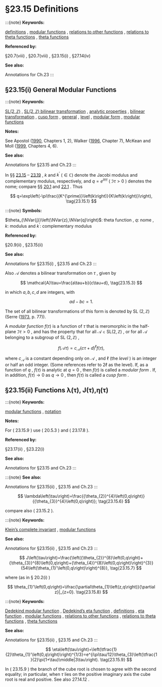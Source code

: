 # §23.15 Definitions

:::{note}
**Keywords:**

[definitions](http://dlmf.nist.gov/search/search?q=definitions) , [modular functions](http://dlmf.nist.gov/search/search?q=modular%20functions) , [relations to other functions](http://dlmf.nist.gov/search/search?q=relations%20to%20other%20functions) , [relations to theta functions](http://dlmf.nist.gov/search/search?q=relations%20to%20theta%20functions) , [theta functions](http://dlmf.nist.gov/search/search?q=theta%20functions)

**Referenced by:**

§20.7(viii) , §20.7(viii) , §23.15(i) , §27.14(iv)

**See also:**

Annotations for Ch.23
:::


## §23.15(i) General Modular Functions

:::{note}
**Keywords:**

[SL$(2,\mathbb{Z})$](http://dlmf.nist.gov/search/search?q=SL%282%2CZ%29) , [SL$(2,\mathbb{Z})$ bilinear transformation](http://dlmf.nist.gov/search/search?q=SL%282%2CZ%29%20bilinear%20transformation) , [analytic properties](http://dlmf.nist.gov/search/search?q=analytic%20properties) , [bilinear transformation](http://dlmf.nist.gov/search/search?q=bilinear%20transformation) , [cusp form](http://dlmf.nist.gov/search/search?q=cusp%20form) , [general](http://dlmf.nist.gov/search/search?q=general) , [level](http://dlmf.nist.gov/search/search?q=level) , [modular form](http://dlmf.nist.gov/search/search?q=modular%20form) , [modular functions](http://dlmf.nist.gov/search/search?q=modular%20functions)

**Notes:**

See Apostol ([1990](./bib/index.html#bib119 "Modular Functions and Dirichlet Series in Number Theory"), Chapters 1, 2), Walker ([1996](./bib/W.html#bib2359 "Elliptic Functions. A Constructive Approach"), Chapter 7), McKean and Moll ([1999](./bib/M.html#bib1582 "Elliptic Curves"), Chapters 4, 6).

**See also:**

Annotations for §23.15 and Ch.23
:::

In §§ [23.15](./23.15.md "§23.15 Definitions ‣ Modular Functions ‣ Chapter 23 Weierstrass Elliptic and Modular Functions") – [23.19](./23.19.md "§23.19 Interrelations ‣ Modular Functions ‣ Chapter 23 Weierstrass Elliptic and Modular Functions") , $k$ and $k^{\prime}$ $(\in\mathbb{C})$ denote the Jacobi modulus and complementary modulus, respectively, and $q=e^{i\pi\tau}$ ( $\Im\tau>0$ ) denotes the nome; compare §§ [20.1](./20.1.md "§20.1 Special Notation ‣ Notation ‣ Chapter 20 Theta Functions") and [22.1](./22.1.md "§22.1 Special Notation ‣ Notation ‣ Chapter 22 Jacobian Elliptic Functions") . Thus


<a id="E1"></a>
$$
q=\exp\left(-\pi\frac{{K^{\prime}}\left(k\right)}{K\left(k\right)}\right), \tag{23.15.1}
$$

:::{note}
**Symbols:**

$\theta_{\NVar{j}}\left(\NVar{z},\NVar{q}\right)$: theta function , $q$: nome , $k$: modulus and $k^{\prime}$: complementary modulus

**Referenced by:**

§20.9(ii) , §23.15(ii)

**See also:**

Annotations for §23.15(i) , §23.15 and Ch.23
:::

Also $\mathcal{A}$ denotes a bilinear transformation on $\tau$ , given by


<a id="E3"></a>
$$
\mathcal{A}\tau=\frac{a\tau+b}{c\tau+d}, \tag{23.15.3}
$$

in which $a,b,c,d$ are integers, with


<a id="E4"></a>
$$
ad-bc=1. \tag{23.15.4}
$$

The set of all bilinear transformations of this form is denoted by SL $(2,\mathbb{Z})$ (Serre ([1973](./bib/S.html#bib2047 "A Course in Arithmetic"), p. 77)).

A *modular function* $f(\tau)$ is a function of $\tau$ that is meromorphic in the half-plane $\Im\tau>0$ , and has the property that for all $\mathcal{A}\in\mbox{SL}(2,\mathbb{Z})$ , or for all $\mathcal{A}$ belonging to a subgroup of SL $(2,\mathbb{Z})$ ,


<a id="E5"></a>
$$
f(\mathcal{A}\tau)=c_{\mathcal{A}}(c\tau+d)^{\ell}f(\tau), \tag{23.15.5}
$$

where $c_{\mathcal{A}}$ is a constant depending only on $\mathcal{A}$ , and $\ell$ (the *level* ) is an integer or half an odd integer. (Some references refer to $2\ell$ as the level). If, as a function of $q$ , $f(\tau)$ is analytic at $q=0$ , then $f(\tau)$ is called a *modular form* . If, in addition, $f(\tau)\to 0$ as $q\to 0$ , then $f(\tau)$ is called a *cusp form* .


## §23.15(ii) Functions λ⁡(τ), J⁡(τ),η⁡(τ)

:::{note}
**Keywords:**

[modular functions](http://dlmf.nist.gov/search/search?q=modular%20functions) , [notation](http://dlmf.nist.gov/search/search?q=notation)

**Notes:**

For ( 23.15.9 ) use ( 20.5.3 ) and ( 23.17.8 ).

**Referenced by:**

§23.17(ii) , §23.22(i)

**See also:**

Annotations for §23.15 and Ch.23
:::

:::{note}
**See also:**

Annotations for §23.15(ii) , §23.15 and Ch.23
:::


<a id="E6"></a>
$$
\lambda\left(\tau\right)=\frac{{\theta_{2}}^{4}\left(0,q\right)}{{\theta_{3}}^{4}\left(0,q\right)}; \tag{23.15.6}
$$

compare also ( 23.15.2 ).

:::{note}
**Keywords:**

[Klein’s complete invariant](http://dlmf.nist.gov/search/search?q=Klein%20complete%20invariant) , [modular functions](http://dlmf.nist.gov/search/search?q=modular%20functions)

**See also:**

Annotations for §23.15(ii) , §23.15 and Ch.23
:::


<a id="E7"></a>
$$
J\left(\tau\right)=\frac{\left({\theta_{2}}^{8}\left(0,q\right)+{\theta_{3}}^{8}\left(0,q\right)+{\theta_{4}}^{8}\left(0,q\right)\right)^{3}}{54\left(\theta_{1}'\left(0,q\right)\right)^{8}}, \tag{23.15.7}
$$

where (as in § 20.2(i) )


<a id="E8"></a>
$$
\theta_{1}'\left(0,q\right)=\ifrac{\partial\theta_{1}\left(z,q\right)}{\partial z}|_{z=0}. \tag{23.15.8}
$$

:::{note}
**Keywords:**

[Dedekind modular function](http://dlmf.nist.gov/search/search?q=Dedekind%20modular%20function) , [Dedekind’s eta function](http://dlmf.nist.gov/search/search?q=Dedekind%20eta%20function) , [definitions](http://dlmf.nist.gov/search/search?q=definitions) , [eta function](http://dlmf.nist.gov/search/search?q=eta%20function) , [modular functions](http://dlmf.nist.gov/search/search?q=modular%20functions) , [relations to other functions](http://dlmf.nist.gov/search/search?q=relations%20to%20other%20functions) , [relations to theta functions](http://dlmf.nist.gov/search/search?q=relations%20to%20theta%20functions) , [theta functions](http://dlmf.nist.gov/search/search?q=theta%20functions)

**See also:**

Annotations for §23.15(ii) , §23.15 and Ch.23
:::


<a id="E9"></a>
$$
\eta\left(\tau\right)=\left(\tfrac{1}{2}\theta_{1}'\left(0,q\right)\right)^{1/3}=e^{i\pi\tau/12}\theta_{3}\left(\tfrac{1}{2}\pi(1+\tau)\middle|3\tau\right). \tag{23.15.9}
$$

In ( 23.15.9 ) the branch of the cube root is chosen to agree with the second equality; in particular, when $\tau$ lies on the positive imaginary axis the cube root is real and positive. See also 27.14.12 .
